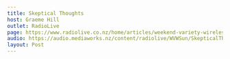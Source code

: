 ```yaml
---
title: Skeptical Thoughts
host: Graeme Hill
outlet: RadioLive
page: https://www.radiolive.co.nz/home/articles/weekend-variety-wireless/2018/05/skeptical-thoughts--healing-crystals---wondermins.html
audio: https://audio.mediaworks.nz/content/radiolive/WVWSun/SkepticalThoughts13_05_18.mp3
layout: Post
---
```


<page-radio />
